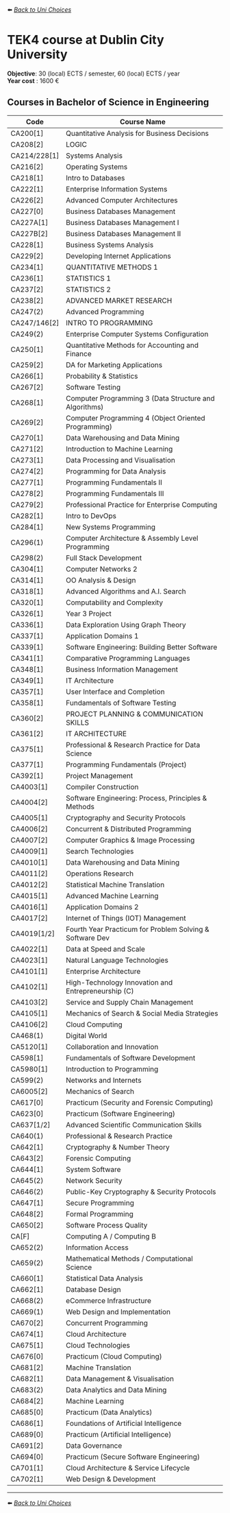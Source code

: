 ⬅️ *[ Back to Uni Choices](./README.md)*

# TEK4 course at Dublin City University

**Objective**: 30 (local) ECTS / semester, 60 (local) ECTS / year <br />
**Year cost** : 1600 €  

## Courses in Bachelor of Science in Engineering

| Code       | Course Name                                       |
|------------|---------------------------------------------------|
| CA200[1]   | Quantitative Analysis for Business Decisions      |
| CA208[2]   | LOGIC                                             |
|CA214/228[1]| Systems Analysis                                  |
| CA216[2]   | Operating Systems                                 |
| CA218[1]   | Intro to Databases                                |
| CA222[1]   | Enterprise Information Systems                    |
| CA226[2]   | Advanced Computer Architectures                   |
| CA227[0]   | Business Databases Management                     |
| CA227A[1]  | Business Databases Management I                   |
| CA227B[2]  | Business Databases Management II                  |
| CA228[1]   | Business Systems Analysis                         |
| CA229[2]   | Developing Internet Applications                  |
| CA234[1]   | QUANTITATIVE METHODS 1                            |
| CA236[1]   | STATISTICS 1                                      |
| CA237[2]   | STATISTICS 2                                      |
| CA238[2]   | ADVANCED MARKET RESEARCH                          |
| CA247(2)   | Advanced Programming                              |
|CA247/146[2]| INTRO TO PROGRAMMING                              |
| CA249(2)   | Enterprise Computer Systems Configuration         |
| CA250[1]   | Quantitative Methods for Accounting and Finance   |
| CA259[2]   | DA for Marketing Applications                     |
| CA266[1]   | Probability & Statistics                          |
| CA267[2]   | Software Testing                                  |
| CA268[1]   | Computer Programming 3 (Data Structure and Algorithms) |
| CA269[2]   | Computer Programming 4 (Object Oriented Programming) |
| CA270[1]   | Data Warehousing and Data Mining                  |
| CA271[2]   | Introduction to Machine Learning                  |
| CA273[1]   | Data Processing and Visualisation                 |
| CA274[2]   | Programming for Data Analysis                     |
| CA277[1]   | Programming Fundamentals II                       |
| CA278[2]   | Programming Fundamentals III                      |
| CA279[2]   | Professional Practice for Enterprise Computing    |
| CA282[1]   | Intro to DevOps                                   |
| CA284[1]   | New Systems Programming                           |
| CA296(1)   | Computer Architecture & Assembly Level Programming|
| CA298(2)   | Full Stack Development                            |
| CA304[1]   | Computer Networks 2                               |
| CA314[1]   | OO Analysis & Design                              |
| CA318[1]   | Advanced Algorithms and A.I. Search               |
| CA320[1]   | Computability and Complexity                      |
| CA326[1]   | Year 3 Project                                    |
| CA336[1]   | Data Exploration Using Graph Theory               |
| CA337[1]   | Application Domains 1                             |
| CA339[1]   | Software Engineering: Building Better Software    |
| CA341[1]   | Comparative Programming Languages                 |
| CA348[1]   | Business Information Management                   |
| CA349[1]   | IT Architecture                                   |
| CA357[1]   | User Interface and Completion                     |
| CA358[1]   | Fundamentals of Software Testing                  |
| CA360[2]   | PROJECT PLANNING & COMMUNICATION SKILLS           |
| CA361[2]   | IT ARCHITECTURE                                   |
| CA375[1]   | Professional & Research Practice for Data Science |
| CA377[1]   | Programming Fundamentals (Project)                |
| CA392[1]   | Project Management                                |
| CA4003[1]  | Compiler Construction                             |
| CA4004[2]  | Software Engineering: Process, Principles & Methods|
| CA4005[1]  | Cryptography and Security Protocols               |
| CA4006[2]  | Concurrent & Distributed Programming              |
| CA4007[2]  | Computer Graphics & Image Processing              |
| CA4009[1]  | Search Technologies                               |
| CA4010[1]  | Data Warehousing and Data Mining                  |
| CA4011[2]  | Operations Research                               |
| CA4012[2]  | Statistical Machine Translation                   |
| CA4015[1]  | Advanced Machine Learning                         |
| CA4016[1]  | Application Domains 2                             |
| CA4017[2]  | Internet of Things (IOT) Management               |
| CA4019[1/2]| Fourth Year Practicum for Problem Solving & Software Dev |
| CA4022[1]  | Data at Speed and Scale                           |
| CA4023[1]  | Natural Language Technologies                     |
| CA4101[1]  | Enterprise Architecture                           |
| CA4102[1]  | High-Technology Innovation and Entrepreneurship (C) |
| CA4103[2]  | Service and Supply Chain Management               |
| CA4105[1]  | Mechanics of Search & Social Media Strategies     |
| CA4106[2]  | Cloud Computing                                   |
| CA468(1)   | Digital World                                     |
| CA5120[1]  | Collaboration and Innovation                      |
| CA598[1]   | Fundamentals of Software Development              |
| CA5980[1]  | Introduction to Programming                       |
| CA599(2)   | Networks and Internets                            |
| CA6005[2]  | Mechanics of Search                               |
| CA617[0]   | Practicum (Security and Forensic Computing)       |
| CA623[0]   | Practicum (Software Engineering)                  |
| CA637[1/2] | Advanced Scientific Communication Skills          |
| CA640(1)   | Professional & Research Practice                  |
| CA642[1]   | Cryptography & Number Theory                      |
| CA643[2]   | Forensic Computing                                |
| CA644[1]   | System Software                                   |
| CA645(2)   | Network Security                                  |
| CA646(2)   | Public-Key Cryptography & Security Protocols      |
| CA647[1]   | Secure Programming                                |
| CA648[2]   | Formal Programming                                |
| CA650[2]   | Software Process Quality                          |
| CA[F]      | Computing A / Computing B                         |
| CA652(2)   | Information Access                                |
| CA659(2)   | Mathematical Methods / Computational Science      |
| CA660[1]   | Statistical Data Analysis                         |
| CA662[1]   | Database Design                                   |
| CA668(2)   | eCommerce Infrastructure                          |
| CA669(1)   | Web Design and Implementation                     |
| CA670[2]   | Concurrent Programming                            |
| CA674[1]   | Cloud Architecture                                |
| CA675[1]   | Cloud Technologies                                |
| CA676[0]   | Practicum (Cloud Computing)                       |
| CA681[2]   | Machine Translation                               |
| CA682[1]   | Data Management & Visualisation                   |
| CA683(2)   | Data Analytics and Data Mining                    |
| CA684[2]   | Machine Learning                                  |
| CA685[0]   | Practicum (Data Analytics)                        |
| CA686[1]   | Foundations of Artificial Intelligence            |
| CA689[0]   | Practicum (Artificial Intelligence)               |
| CA691[2]   | Data Governance                                   |
| CA694[0]   | Practicum (Secure Software Engineering)           |
| CA701[1]   | Cloud Architecture & Service Lifecycle            |
| CA702[1]   | Web Design & Development                          |

---

⬅️ *[ Back to Uni Choices](./README.md)*
